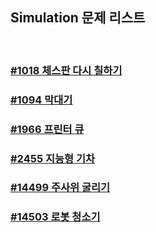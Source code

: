 ## Simulation 문제 리스트

<br>

### [#1018 체스판 다시 칠하기](./2020-01-17/README.md)

### [#1094 막대기](./2020-01-03/README.md)

### [#1966 프린터 큐](./2020-01-06/README.md)

### [#2455 지능형 기차](./2020-01-03/README.md)

### [#14499 주사위 굴리기](./2020-01-17/README.md)

### [#14503 로봇 청소기](./2020-01-06/README.md)